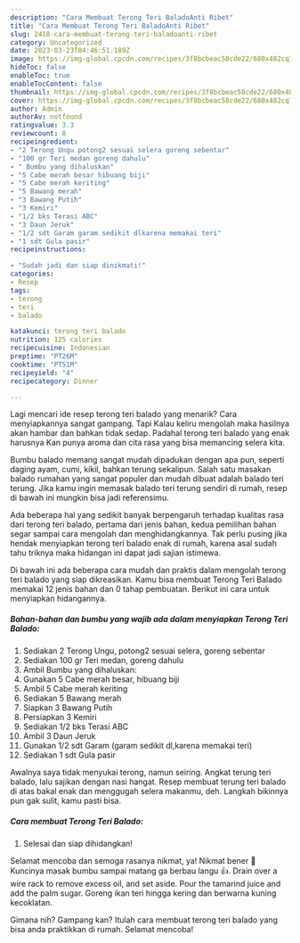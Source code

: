 ```yaml
---
description: "Cara Membuat Terong Teri BaladoAnti Ribet"
title: "Cara Membuat Terong Teri BaladoAnti Ribet"
slug: 2418-cara-membuat-terong-teri-baladoanti-ribet
category: Uncategorized
date: 2023-03-23T04:46:51.189Z
image: https://img-global.cpcdn.com/recipes/3f8bcbeac58cde22/680x482cq70/terong-teri-balado-foto-resep-utama.jpg
hideToc: false
enableToc: true
enableTocContent: false
thumbnail: https://img-global.cpcdn.com/recipes/3f8bcbeac58cde22/680x482cq70/terong-teri-balado-foto-resep-utama.jpg
cover: https://img-global.cpcdn.com/recipes/3f8bcbeac58cde22/680x482cq70/terong-teri-balado-foto-resep-utama.jpg
author: Admin
authorAv: notfound
ratingvalue: 3.3
reviewcount: 8
recipeingredient:
- "2 Terong Ungu potong2 sesuai selera goreng sebentar"
- "100 gr Teri medan goreng dahulu"
- " Bumbu yang dihaluskan"
- "5 Cabe merah besar hibuang biji"
- "5 Cabe merah keriting"
- "5 Bawang merah"
- "3 Bawang Putih"
- "3 Kemiri"
- "1/2 bks Terasi ABC"
- "3 Daun Jeruk"
- "1/2 sdt Garam garam sedikit dlkarena memakai teri"
- "1 sdt Gula pasir"
recipeinstructions:

- "Sudah jadi dan siap dinikmati!"
categories:
- Resep
tags:
- terong
- teri
- balado

katakunci: terong teri balado 
nutrition: 125 calories
recipecuisine: Indonesian
preptime: "PT26M"
cooktime: "PT51M"
recipeyield: "4"
recipecategory: Dinner

---
```



Lagi mencari ide resep terong teri balado yang menarik? Cara menyiapkannya sangat gampang. Tapi Kalau keliru mengolah maka hasilnya akan hambar dan bahkan tidak sedap. Padahal terong teri balado yang enak harusnya Kan punya aroma dan cita rasa yang bisa memancing selera kita.


Bumbu balado memang sangat mudah dipadukan dengan apa pun, seperti daging ayam, cumi, kikil, bahkan terung sekalipun. Salah satu masakan balado rumahan yang sangat populer dan mudah dibuat adalah balado teri terung. Jika kamu ingin memasak balado teri terung sendiri di rumah, resep di bawah ini mungkin bisa jadi referensimu.

Ada beberapa hal yang sedikit banyak berpengaruh terhadap kualitas rasa dari terong teri balado, pertama dari jenis bahan, kedua pemilihan bahan segar sampai cara mengolah dan menghidangkannya. Tak perlu pusing jika hendak menyiapkan terong teri balado enak di rumah, karena asal sudah tahu triknya maka hidangan ini dapat jadi sajian istimewa.


Di bawah ini ada beberapa cara mudah dan praktis dalam mengolah terong teri balado yang siap dikreasikan. Kamu bisa membuat Terong Teri Balado memakai 12 jenis bahan dan 0 tahap pembuatan. Berikut ini cara untuk menyiapkan hidangannya.

<!--inarticleads1-->

##### Bahan-bahan dan bumbu yang wajib ada dalam menyiapkan Terong Teri Balado:

1. Sediakan 2 Terong Ungu, potong2 sesuai selera, goreng sebentar
1. Sediakan 100 gr Teri medan, goreng dahulu
1. Ambil  Bumbu yang dihaluskan:
1. Gunakan 5 Cabe merah besar, hibuang biji
1. Ambil 5 Cabe merah keriting
1. Sediakan 5 Bawang merah
1. Siapkan 3 Bawang Putih
1. Persiapkan 3 Kemiri
1. Sediakan 1/2 bks Terasi ABC
1. Ambil 3 Daun Jeruk
1. Gunakan 1/2 sdt Garam (garam sedikit dl,karena memakai teri)
1. Sediakan 1 sdt Gula pasir


Awalnya saya tidak menyukai terong, namun seiring. Angkat terung teri balado, lalu sajikan dengan nasi hangat. Resep membuat terung teri balado di atas bakal enak dan menggugah selera makanmu, deh. Langkah bikinnya pun gak sulit, kamu pasti bisa. 

<!--inarticleads2-->

##### Cara membuat Terong Teri Balado:


1. Selesai dan siap dihidangkan!

Selamat mencoba dan semoga rasanya nikmat, ya! Nikmat bener 🤤 Kuncinya masak bumbu sampai matang ga berbau langu 👍. Drain over a wire rack to remove excess oil, and set aside. Pour the tamarind juice and add the palm sugar. Goreng ikan teri hingga kering dan berwarna kuning kecoklatan. 

Gimana nih? Gampang kan? Itulah cara membuat terong teri balado yang bisa anda praktikkan di rumah. Selamat mencoba!
